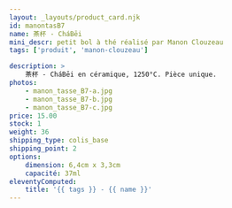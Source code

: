```yaml
---
layout: _layouts/product_card.njk
id: manontasB7
name: 茶杯 - CháBēi
mini_descr: petit bol à thé réalisé par Manon Clouzeau
tags: ['produit', 'manon-clouzeau']

description: >
    茶杯 - CháBēi en céramique, 1250°C. Pièce unique.
photos:
    - manon_tasse_B7-a.jpg
    - manon_tasse_B7-b.jpg
    - manon_tasse_B7-c.jpg
price: 15.00
stock: 1
weight: 36
shipping_type: colis_base
shipping_point: 2
options:
    dimension: 6,4cm x 3,3cm
    capacité: 37ml
eleventyComputed:
    title: '{{ tags }} - {{ name }}'
---
```

